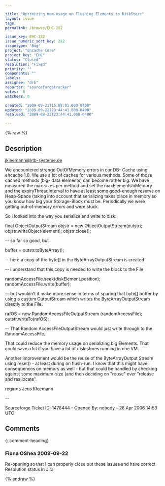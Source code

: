 ```yaml
---

title: "Optimizing mem-usage on Flushing Elements to DiskStore"
layout: issue
tags: 
permalink: /browse/EHC-282

issue_key: EHC-282
issue_numeric_sort_key: 282
issuetype: "Bug"
project: "Ehcache Core"
project_key: "EHC"
status: "Closed"
resolution: "Fixed"
priority: ""
components: ""
labels: 
assignee: "drb"
reporter: "sourceforgetracker"
votes:  0
watchers: 0

created: "2009-09-21T15:08:01.000-0400"
updated: "2009-09-22T23:44:41.000-0400"
resolved: "2009-09-22T23:44:41.000-0400"

---
```




{% raw %}



## Description

<div markdown="1" class="description">

jkleemann@ktb-systeme.de

We encountered strange OutOfMemory errors in our DB-
Cache using ehcache 1.0. We use a lot of caches for 
various methods. Some of those cached methods (big-
data elements) can become rather big. We have measured 
the max sizes per method and set the 
maxElementsInMemory and the expiryThreadInterval to 
have at least some good-enough reserve on Heap-Space 
(taking into account that serializing takes place in 
memory so you know how big your Storage-Block must be. 
Periodically we were getting out-of-memory errors and 
were stuck.

So i looked into the way you serialize and write to 
disk:


final ObjectOutputStream objstr = new 
ObjectOutputStream(outstr);
objstr.writeObject(element);
objstr.close();

-- so far so good, but

buffer = outstr.toByteArray();

-- here a copy of the byte[] in the 
ByteArrayOutputStream is created

-- i understand that this copy is needed to write the 
block to  the File

randomAccessFile.seek(diskElement.position);
randomAccessFile.write(buffer);


-- but wouldn't it make more sense in terms of sparing 
that byte[] buffer by using a custom OutputStream 
which writes the ByteArrayOutputStream directly to the 
File:

rafOS = new RandomAccessFileOutputStream
(randomAccessFile);
outstr.writeTo(rafOS);

-- That Random AccessFileOutputStream would just write 
through to the RandomAccessFile.


That could reduce the memory usage on serializing big 
Elements. That could save a lot if you have a lot of 
disk stores running in one VM.

Another improvement would be the reuse of the 
ByteArrayOutput Stream using reset() - at least during 
on flush-run. I know that this might have consequences 
on memory as well - but that could be handled by 
checking against some maximum-size (and then deciding 
on "reuse" over "release and reallocate".


regards
Jens Kleemann




-- 


Sourceforge Ticket ID: 1478444 - Opened By: nobody - 28 Apr 2006 14:53 UTC

</div>

## Comments


{:.comment-heading}
### **Fiona OShea** <span class="date">2009-09-22</span>

<div markdown="1" class="comment">

Re-opening so that I can properly close out these issues and have correct Resolution status in Jira

</div>



{% endraw %}
